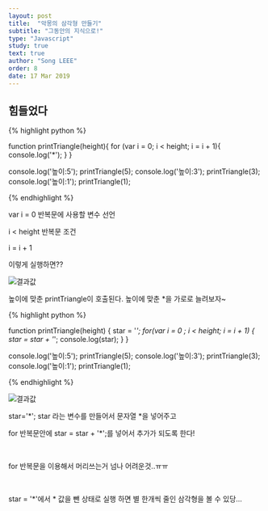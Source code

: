 ```yaml
---
layout: post
title:  "악몽의 삼각형 만들기"
subtitle: "그동안의 지식으로!"
type: "Javascript"
study: true
text: true
author: "Song LEEE"
order: 8
date: 17 Mar 2019
---
```


## 힘들었다 

{% highlight python %}

  function printTriangle(height){
    for (var i = 0; i < height; i = i + 1){
      console.log('*');
    }
  } 

  console.log('높이:5');
  printTriangle(5);
  console.log('높이:3');
  printTriangle(3);
  console.log('높이:1');
  printTriangle(1);

{% endhighlight %}

<p class="txt_point">var i = 0 반복문에 사용할 변수 선언</p>
<p class="txt_point">i < height 반복문 조건</p>
<p class="txt_point">i = i + 1</p>

<p>이렇게 실행하면??</p>

![결과값](https://user-images.githubusercontent.com/43769441/59655855-bb205d00-91d6-11e9-90d1-92f7e4aabc8b.png)

<p class="txt_point02">높이에 맞춘 printTriangle이 호출된다. 높이에 맞춘 *을 가로로 늘려보자~</p>

{% highlight python %}

function printTriangle(height) {
  star = '*';
  for(var i = 0 ; i < height; i = i + 1) {
    star = star + '*';
    console.log(star);
  }
}

console.log('높이:5');
  printTriangle(5);
  console.log('높이:3');
  printTriangle(3);
  console.log('높이:1');
  printTriangle(1);

{% endhighlight %}

![결과값](https://user-images.githubusercontent.com/43769441/59656199-c88a1700-91d7-11e9-9b96-e79a1a2c9b42.png)

<p>star='*'; star 라는 변수를 만들어서 문자열 *을 넣어주고</p>
<p>for 반복문안에 star = star + '*';를 넣어서 추가가 되도록 한다!</p>

<br>

<p class="txt_point">for 반복문을 이용해서 머리쓰는거 넘나 어려운것..ㅠㅠ </p>

<br>

<p class="txt_point">star = '*'에서 * 값을 뺀 상태로 실행 하면 별 한개씩 줄인 삼각형을 볼 수 있당... </p>

